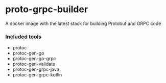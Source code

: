 # proto-grpc-builder
A docker image with the latest stack for building Protobuf and GRPC code 

### Included tools 
- protoc 
- protoc-gen-go 
- protoc-gen-go-grpc
- protoc-gen-validate
- protoc-gen-grpc-java
- protoc-gen-grpc-kotlin
